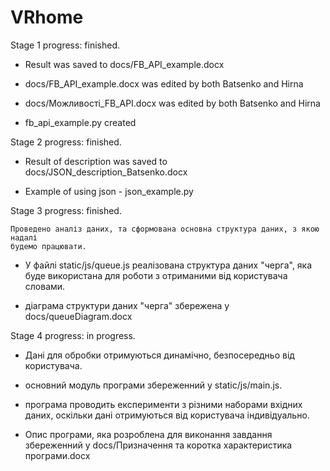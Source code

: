 # VRhome

Stage 1 progress: finished.

  - Result was saved to docs/FB_API_example.docx

  - docs/FB_API_example.docx was edited by both Batsenko and Hirna

  - docs/Можливостi_FB_API.docx was edited by both Batsenko and Hirna

  - fb_api_example.py created

Stage 2 progress: finished.

  - Result of description was saved to docs/JSON_description_Batsenko.docx

  - Example of using json - json_example.py

Stage 3 progress: finished.

    Проведено аналіз даних, та сформована основна структура даних, з якою надалі
    будемо працювати.

   - У файлі static/js/queue.js реалізована структура даних "черга", яка буде використана
     для роботи з отриманими від користувача словами.

   - діаграма структури даних "черга" збережена у docs/queueDiagram.docx

Stage 4 progress: in progress.

   - Дані для обробки отримуються динамічно, безпосередньо від користувача.

   - основний модуль програми збереженний у static/js/main.js.

   - програма проводить експерименти з різними наборами вхідних даних, оскільки
    дані отримуються від користувача індивідуально.

   -  Опис програми, яка розроблена для виконання завдання
    збереженний у docs/Призначення та коротка характеристика програми.docx
